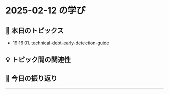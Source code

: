 # 2025-02-12 の学び

## 📝 本日のトピックス

- 19:16 [01. technical-debt-early-detection-guide](./01-technical-debt-early-detection-guide/)

## 💡 トピック間の関連性

## 📌 今日の振り返り

---
